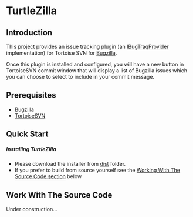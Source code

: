 # TurtleZilla
## Introduction
This project provides an issue tracking plugin (an [IBugTraqProvider](https://tortoisesvn.net/docs/release/TortoiseSVN_en/tsvn-ibugtraqprovider.html) implementation) for Tortoise SVN for [Bugzilla](https://www.bugzilla.org).

Once this plugin is installed and configured, you will have a new button in TortoiseSVN commit window that will display a list of Bugzilla issues which you can choose to select to include in your commit message.

## Prerequisites
* [Bugzilla](https://www.bugzilla.org)
* [TortoiseSVN](https://tortoisesvn.net)

## Quick Start
##### Installing TurtleZilla
* Please download the installer from [dist](../blog/master/dist) folder.
* If you prefer to build from source yourself see the [Working With The Source Code section](#working-with-source-code) below

## Work With The Source Code
Under construction...